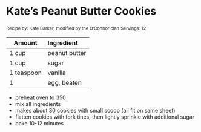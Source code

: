 # Kate’s Peanut Butter Cookies

<small>Recipe by: Kate Barker, modified by the O’Connor clan</small>
<small>Servings: 12</small>

| Amount     | Ingredient    |
| ---------- | :------------ |
| 1 cup      | peanut butter |
| 1 cup      | sugar         |
| 1 teaspoon | vanilla       |
| 1          | egg, beaten   |

- preheat oven to 350
- mix all ingredients
- makes about 30 cookies with small scoop (all fit on same sheet)
- flatten cookies with fork tines, then lightly sprinkle with additional sugar
- bake 10-12 minutes
